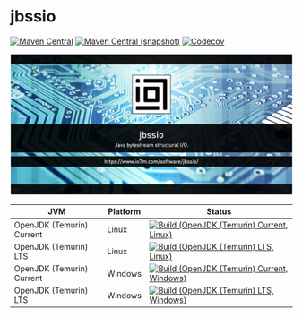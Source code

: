 jbssio
===

[![Maven Central](https://img.shields.io/maven-central/v/com.io7m.jbssio/com.io7m.jbssio.svg?style=flat-square)](http://search.maven.org/#search%7Cga%7C1%7Cg%3A%22com.io7m.jbssio%22)
[![Maven Central (snapshot)](https://img.shields.io/nexus/s/https/s01.oss.sonatype.org/com.io7m.jbssio/com.io7m.jbssio.svg?style=flat-square)](https://s01.oss.sonatype.org/content/repositories/snapshots/com/io7m/jbssio/)
[![Codecov](https://img.shields.io/codecov/c/github/io7m/jbssio.svg?style=flat-square)](https://codecov.io/gh/io7m/jbssio)

![jbssio](./src/site/resources/jbssio.jpg?raw=true)

| JVM | Platform | Status |
|-----|----------|--------|
| OpenJDK (Temurin) Current | Linux | [![Build (OpenJDK (Temurin) Current, Linux)](https://img.shields.io/github/actions/workflow/status/io7m/jbssio/workflows/main.linux.temurin.current.yml?branch=develop)](https://github.com/io7m/jbssio/actions?query=workflow%3Amain.linux.temurin.current)|
| OpenJDK (Temurin) LTS | Linux | [![Build (OpenJDK (Temurin) LTS, Linux)](https://img.shields.io/github/actions/workflow/status/io7m/jbssio/workflows/main.linux.temurin.lts.yml?branch=develop)](https://github.com/io7m/jbssio/actions?query=workflow%3Amain.linux.temurin.lts)|
| OpenJDK (Temurin) Current | Windows | [![Build (OpenJDK (Temurin) Current, Windows)](https://img.shields.io/github/actions/workflow/status/io7m/jbssio/workflows/main.windows.temurin.current.yml?branch=develop)](https://github.com/io7m/jbssio/actions?query=workflow%3Amain.windows.temurin.current)|
| OpenJDK (Temurin) LTS | Windows | [![Build (OpenJDK (Temurin) LTS, Windows)](https://img.shields.io/github/actions/workflow/status/io7m/jbssio/workflows/main.windows.temurin.lts.yml?branch=develop)](https://github.com/io7m/jbssio/actions?query=workflow%3Amain.windows.temurin.lts)|
